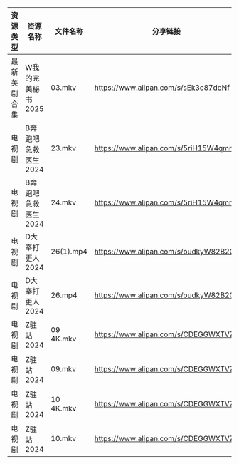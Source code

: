 | 资源类型   | 资源名称         | 文件名称      | 分享链接                                 | 更新时间                |
| ------ | ------------ | --------- | ------------------------------------ | ------------------- |
| 最新美剧合集 | W我的完美秘书2025  | 03.mkv    | https://www.alipan.com/s/sEk3c87doNf | 2025-01-11 00:06:25 |
| 电视剧    | B奔跑吧急救医生2024 | 23.mkv    | https://www.alipan.com/s/5riH15W4qmn | 2025-01-11 08:05:04 |
| 电视剧    | B奔跑吧急救医生2024 | 24.mkv    | https://www.alipan.com/s/5riH15W4qmn | 2025-01-11 08:05:04 |
| 电视剧    | D大奉打更人2024   | 26(1).mp4 | https://www.alipan.com/s/oudkyW82B2C | 2025-01-11 08:05:16 |
| 电视剧    | D大奉打更人2024   | 26.mp4    | https://www.alipan.com/s/oudkyW82B2C | 2025-01-11 08:05:16 |
| 电视剧    | Z驻站2024      | 09 4K.mkv | https://www.alipan.com/s/CDEGGWXTVZe | 2025-01-11 08:06:31 |
| 电视剧    | Z驻站2024      | 09.mkv    | https://www.alipan.com/s/CDEGGWXTVZe | 2025-01-11 08:06:31 |
| 电视剧    | Z驻站2024      | 10 4K.mkv | https://www.alipan.com/s/CDEGGWXTVZe | 2025-01-11 08:06:30 |
| 电视剧    | Z驻站2024      | 10.mkv    | https://www.alipan.com/s/CDEGGWXTVZe | 2025-01-11 08:06:30 |
